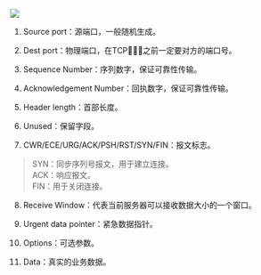 ![](img/72f1c2d0.png)

1. Source port：源端口，一般随机生成。
   

2. Dest port：物理端口，在TCP🤝🤝🤝之前一定要对方的端口号。
   

3. Sequence Number：序列数字，保证可靠性传输。
   

4. Acknowledgement Number：回执数字，保证可靠性传输。
   

5. Header length：首部长度。
   

6. Unused：保留字段。
   

7. CWR/ECE/URG/ACK/PSH/RST/SYN/FIN：报文标志。
> SYN：同步序列号报文，用于建立连接。  
> ACK：响应报文。  
> FIN：用于关闭连接。

8. Receive Window：代表当前服务器可以接收数据大小的一个窗口。

9. Urgent data pointer：紧急数据指针。

10. Options：可选参数。

11. Data：真实的业务数据。
